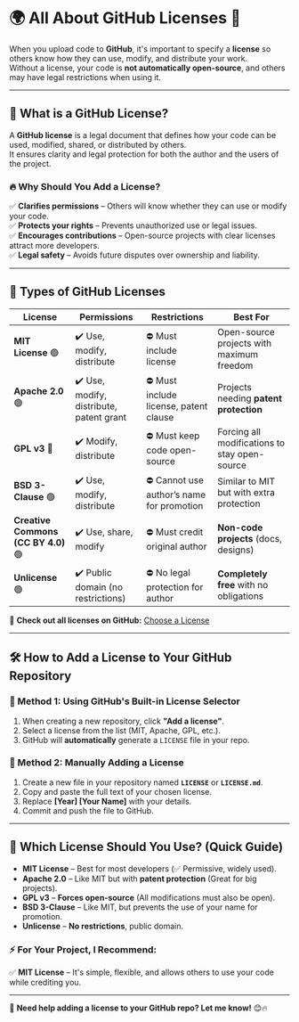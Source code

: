 # 🌍 All About GitHub Licenses 🚀  

When you upload code to **GitHub**, it's important to specify a **license** so others know how they can use, modify, and distribute your work.  
Without a license, your code is **not automatically open-source**, and others may have legal restrictions when using it.  

---

## 📜 What is a GitHub License?  
A **GitHub license** is a legal document that defines how your code can be used, modified, shared, or distributed by others.  
It ensures clarity and legal protection for both the author and the users of the project.  

### 🔥 Why Should You Add a License?  
✅ **Clarifies permissions** – Others will know whether they can use or modify your code.  
✅ **Protects your rights** – Prevents unauthorized use or legal issues.  
✅ **Encourages contributions** – Open-source projects with clear licenses attract more developers.  
✅ **Legal safety** – Avoids future disputes over ownership and liability.  

---

## 🔹 Types of GitHub Licenses  

| License | Permissions | Restrictions | Best For |
|---------|------------|-------------|-----------|
| **MIT License** 🟢 | ✔️ Use, modify, distribute | ⛔ Must include license | Open-source projects with maximum freedom |
| **Apache 2.0** 🟢 | ✔️ Use, modify, distribute, patent grant | ⛔ Must include license, patent clause | Projects needing **patent protection** |
| **GPL v3** 🔵 | ✔️ Modify, distribute | ⛔ Must keep code open-source | Forcing all modifications to stay open-source |
| **BSD 3-Clause** 🟢 | ✔️ Use, modify, distribute | ⛔ Cannot use author’s name for promotion | Similar to MIT but with extra protection |
| **Creative Commons (CC BY 4.0)** 🟢 | ✔️ Use, share, modify | ⛔ Must credit original author | **Non-code projects** (docs, designs) |
| **Unlicense** 🟢 | ✔️ Public domain (no restrictions) | ⛔ No legal protection for author | **Completely free** with no obligations |

🔗 **Check out all licenses on GitHub:** [Choose a License](https://choosealicense.com)  

---

## 🛠️ How to Add a License to Your GitHub Repository  

### 📌 Method 1: Using GitHub's Built-in License Selector  
1. When creating a new repository, click **"Add a license"**.  
2. Select a license from the list (MIT, Apache, GPL, etc.).  
3. GitHub will **automatically** generate a `LICENSE` file in your repo.  

### 📌 Method 2: Manually Adding a License  
1. Create a new file in your repository named **`LICENSE`** or **`LICENSE.md`**.  
2. Copy and paste the full text of your chosen license.  
3. Replace **[Year] [Your Name]** with your details.  
4. Commit and push the file to GitHub.  

---

## 🚀 Which License Should You Use? (Quick Guide)  

- **MIT License** – Best for most developers (✅ Permissive, widely used).  
- **Apache 2.0** – Like MIT but with **patent protection** (Great for big projects).  
- **GPL v3** – **Forces open-source** (All modifications must also be open).  
- **BSD 3-Clause** – Like MIT, but prevents the use of your name for promotion.  
- **Unlicense** – **No restrictions**, public domain.  

### ⚡ For Your Project, I Recommend:  
✅ **MIT License** – It's simple, flexible, and allows others to use your code while crediting you.  

---

🚀 **Need help adding a license to your GitHub repo? Let me know!** 😊🔥  

